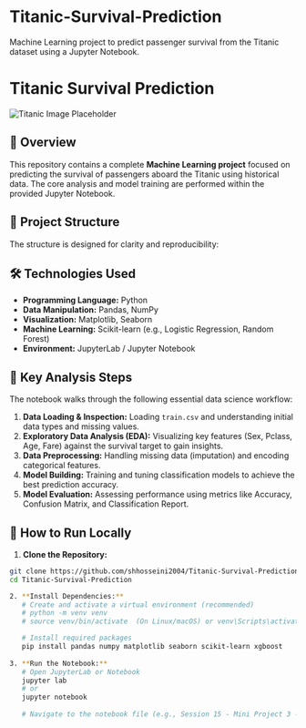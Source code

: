 # Titanic-Survival-Prediction
Machine Learning project to predict passenger survival from the Titanic dataset using a Jupyter Notebook.
# Titanic Survival Prediction

![Titanic Image Placeholder](https://via.placeholder.com/800x300?text=Titanic+Survival+Analysis)

## 🌟 Overview
This repository contains a complete **Machine Learning project** focused on predicting the survival of passengers aboard the Titanic using historical data. The core analysis and model training are performed within the provided Jupyter Notebook.

## 📁 Project Structure
The structure is designed for clarity and reproducibility:

## 🛠️ Technologies Used
- **Programming Language:** Python
- **Data Manipulation:** Pandas, NumPy
- **Visualization:** Matplotlib, Seaborn
- **Machine Learning:** Scikit-learn (e.g., Logistic Regression, Random Forest)
- **Environment:** JupyterLab / Jupyter Notebook

## 🚀 Key Analysis Steps
The notebook walks through the following essential data science workflow:

1.  **Data Loading & Inspection:** Loading `train.csv` and understanding initial data types and missing values.
2.  **Exploratory Data Analysis (EDA):** Visualizing key features (Sex, Pclass, Age, Fare) against the survival target to gain insights.
3.  **Data Preprocessing:** Handling missing data (imputation) and encoding categorical features.
4.  **Model Building:** Training and tuning classification models to achieve the best prediction accuracy.
5.  **Model Evaluation:** Assessing performance using metrics like Accuracy, Confusion Matrix, and Classification Report.

## 🎯 How to Run Locally
1.  **Clone the Repository:**
```bash
git clone https://github.com/shhosseini2004/Titanic-Survival-Prediction.git
cd Titanic-Survival-Prediction

2. **Install Dependencies:**
   # Create and activate a virtual environment (recommended)
   # python -m venv venv
   # source venv/bin/activate  (On Linux/macOS) or venv\Scripts\activate (On Windows)

   # Install required packages
   pip install pandas numpy matplotlib seaborn scikit-learn xgboost
   
3. **Run the Notebook:**
   # Open JupyterLab or Notebook
   jupyter lab
   # or
   jupyter notebook
   
   # Navigate to the notebook file (e.g., Session 15 - Mini Project 3 - Titanic.ipynb) and run all cells.
